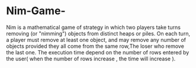# Nim-Game-
Nim is a mathematical game of strategy in which two players take turns removing (or "nimming") objects from distinct heaps or piles. On each turn, a player must remove at least one object, and may remove any number of objects provided they all come from the same row,The loser who remove the last one.
The execution time depend on the number of rows entered by the user( when the number of rows increase , the time will increase ).
